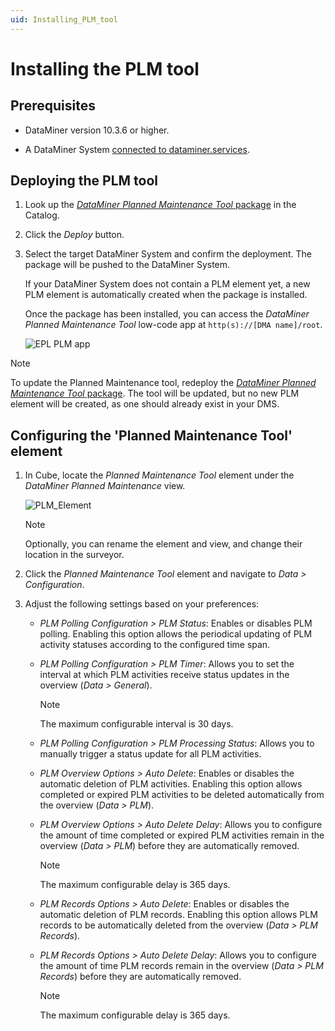 ```yaml
---
uid: Installing_PLM_tool
---
```


# Installing the PLM tool

## Prerequisites

- DataMiner version 10.3.6 or higher.

- A DataMiner System [connected to dataminer.services](xref:Connecting_your_DataMiner_System_to_the_cloud).

## Deploying the PLM tool

1. Look up the [*DataMiner Planned Maintenance Tool* package](https://catalog.dataminer.services/details/package/6010) in the Catalog.

1. Click the *Deploy* button.

1. Select the target DataMiner System and confirm the deployment. The package will be pushed to the DataMiner System.

   If your DataMiner System does not contain a PLM element yet, a new PLM element is automatically created when the package is installed.

   Once the package has been installed, you can access the *DataMiner Planned Maintenance Tool* low-code app at `http(s)://[DMA name]/root`.

   ![EPL PLM app](~/user-guide/images/EPM_PLM_app.png)

> [!NOTE]
> To update the Planned Maintenance tool, redeploy the [*DataMiner Planned Maintenance Tool* package](https://catalog.dataminer.services/details/package/6010). The tool will be updated, but no new PLM element will be created, as one should already exist in your DMS.

## Configuring the 'Planned Maintenance Tool' element

1. In Cube, locate the *Planned Maintenance Tool* element under the *DataMiner Planned Maintenance* view.

   ![PLM_Element](~/user-guide/images/PLM_Element.png)

   > [!NOTE]
   > Optionally, you can rename the element and view, and change their location in the surveyor.

1. Click the *Planned Maintenance Tool* element and navigate to *Data > Configuration*.

1. Adjust the following settings based on your preferences:

   - *PLM Polling Configuration > PLM Status*: Enables or disables PLM polling. Enabling this option allows the periodical updating of PLM activity statuses according to the configured time span.

   - *PLM Polling Configuration > PLM Timer*: Allows you to set the interval at which PLM activities receive status updates in the overview (*Data > General*).

     > [!NOTE]
     > The maximum configurable interval is 30 days.

   - *PLM Polling Configuration > PLM Processing Status*: Allows you to manually trigger a status update for all PLM activities.

   - *PLM Overview Options > Auto Delete*: Enables or disables the automatic deletion of PLM activities. Enabling this option allows completed or expired PLM activities to be deleted automatically from the overview (*Data > PLM*).

   - *PLM Overview Options > Auto Delete Delay*: Allows you to configure the amount of time completed or expired PLM activities remain in the overview (*Data > PLM*) before they are automatically removed.

     > [!NOTE]
     > The maximum configurable delay is 365 days.

   - *PLM Records Options > Auto Delete*: Enables or disables the automatic deletion of PLM records. Enabling this option allows PLM records to be automatically deleted from the overview (*Data > PLM Records*).

   - *PLM Records Options > Auto Delete Delay*: Allows you to configure the amount of time PLM records remain in the overview (*Data > PLM Records*) before they are automatically removed.

     > [!NOTE]
     > The maximum configurable delay is 365 days.
